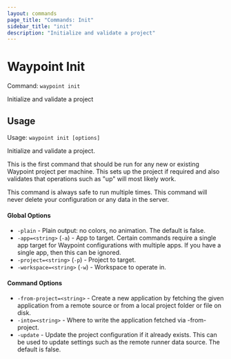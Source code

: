 ```yaml
---
layout: commands
page_title: "Commands: Init"
sidebar_title: "init"
description: "Initialize and validate a project"
---
```


# Waypoint Init

Command: `waypoint init`

Initialize and validate a project


## Usage

Usage: `waypoint init [options]`


  Initialize and validate a project.

  This is the first command that should be run for any new or existing
  Waypoint project per machine. This sets up the project if required and
  also validates that operations such as "up" will most likely work.

  This command is always safe to run multiple times. This command will never
  delete your configuration or any data in the server.

#### Global Options

- `-plain` - Plain output: no colors, no animation. The default is false.
- `-app=<string>` (`-a`) - App to target. Certain commands require a single app target for Waypoint configurations with multiple apps. If you have a single app, then this can be ignored.
- `-project=<string>` (`-p`) - Project to target.
- `-workspace=<string>` (`-w`) - Workspace to operate in.

#### Command Options

- `-from-project=<string>` - Create a new application by fetching the given application from a remote source or from a local project folder or file on disk.
- `-into=<string>` - Where to write the application fetched via -from-project.
- `-update` - Update the project configuration if it already exists. This can be used to update settings such as the remote runner data source. The default is false.

